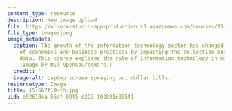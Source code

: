 ```yaml
---
content_type: resource
description: New image Upload
file: https://ol-ocw-studio-app-production.s3.amazonaws.com/courses/15-567-the-economics-of-information-strategy-structure-and-pricing-fall-2010/e92610ea55df09f5d293102891e835f1_15-567f10-th.jpg
file_type: image/jpeg
image_metadata:
  caption: The growth of the information technology sector has changed the nature
    of economics and business practices by impacting the collection and analysis of
    data. This course explores the role of information technology in management today.
    (Image by MIT OpenCourseWare.)
  credit: ''
  image-alt: Laptop screen spraying out dollar bills.
resourcetype: Image
title: 15-567f10-th.jpg
uid: e92610ea-55df-09f5-d293-102891e835f1
---
```


